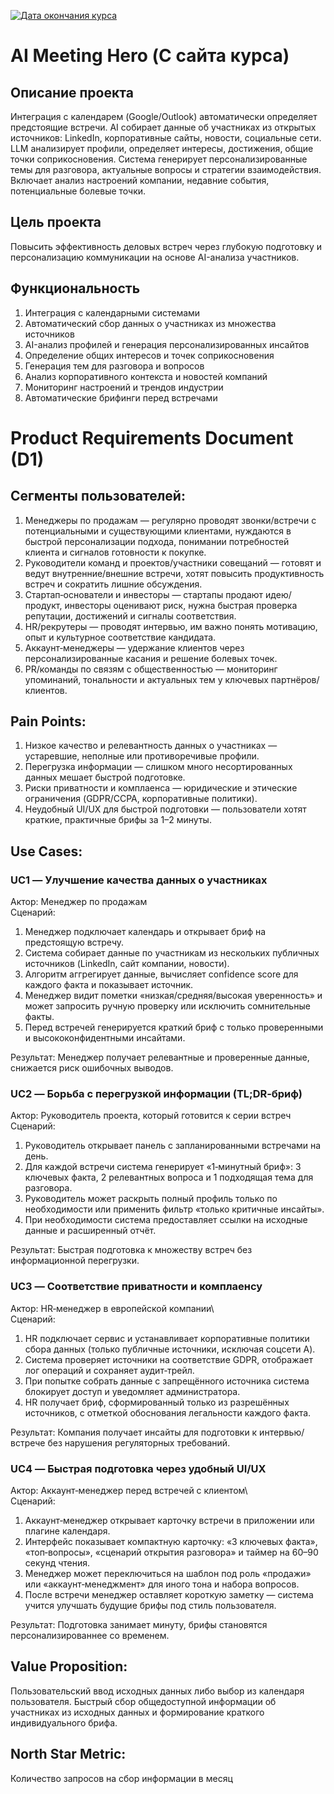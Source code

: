 [![Дата окончания курса](https://classroom.github.com/assets/deadline-readme-button-22041afd0340ce965d47ae6ef1cefeee28c7c493a6346c4f15d667ab976d596c.svg)](https://classroom.github.com/a/P3ZvldYO)
# AI Meeting Hero (С сайта курса)

## Описание проекта

Интеграция с календарем (Google/Outlook) автоматически определяет предстоящие встречи. AI собирает данные об участниках из открытых источников: LinkedIn, корпоративные сайты, новости, социальные сети. LLM анализирует профили, определяет интересы, достижения, общие точки соприкосновения. Система генерирует персонализированные темы для разговора, актуальные вопросы и стратегии взаимодействия. Включает анализ настроений компании, недавние события, потенциальные болевые точки.

## Цель проекта

Повысить эффективность деловых встреч через глубокую подготовку и персонализацию коммуникации на основе AI-анализа участников.

## Функциональность

1. Интеграция с календарными системами
1. Автоматический сбор данных о участниках из множества источников
1. AI-анализ профилей и генерация персонализированных инсайтов
1. Определение общих интересов и точек соприкосновения
1. Генерация тем для разговора и вопросов
1. Анализ корпоративного контекста и новостей компаний
1. Мониторинг настроений и трендов индустрии
1. Автоматические брифинги перед встречами

# Product Requirements Document (D1)

## Сегменты пользователей:

1. Менеджеры по продажам — регулярно проводят звонки/встречи с потенциальными и существующими клиентами, нуждаются в быстрой персонализации подхода, понимании потребностей клиента и сигналов готовности к покупке.
1. Руководители команд и проектов/участники совещаний — готовят и ведут внутренние/внешние встречи, хотят повысить продуктивность встреч и сократить лишние обсуждения.
1. Стартап‑основатели и инвесторы — стартапы продают идею/продукт, инвесторы оценивают риск, нужна быстрая проверка репутации, достижений и сигналы соответствия.
1. HR/рекрутеры — проводят интервью, им важно понять мотивацию, опыт и культурное соответствие кандидата.
1. Аккаунт‑менеджеры — удержание клиентов через персонализированные касания и решение болевых точек.
1. PR/команды по связям с общественностью — мониторинг упоминаний, тональности и актуальных тем у ключевых партнёров/клиентов.

## Pain Points:

1. Низкое качество и релевантность данных о участниках — устаревшие, неполные или противоречивые профили.
2. Перегрузка информации — слишком много несортированных данных мешает быстрой подготовке.
3. Риски приватности и комплаенса — юридические и этические ограничения (GDPR/CCPA, корпоративные политики).
4. Неудобный UI/UX для быстрой подготовки — пользователи хотят краткие, практичные брифы за 1–2 минуты.

## Use Cases:

### UC1 — Улучшение качества данных о участниках  
Актор: Менеджер по продажам\
Сценарий:
1. Менеджер подключает календарь и открывает бриф на предстоящую встречу.  
2. Система собирает данные по участникам из нескольких публичных источников (LinkedIn, сайт компании, новости).  
3. Алгоритм аггрегирует данные, вычисляет confidence score для каждого факта и показывает источник.  
4. Менеджер видит пометки «низкая/средняя/высокая уверенность» и может запросить ручную проверку или исключить сомнительные факты.  
5. Перед встречей генерируется краткий бриф с только проверенными и высококонфидентными инсайтами.

Результат: Менеджер получает релевантные и проверенные данные, снижается риск ошибочных выводов.

### UC2 — Борьба с перегрузкой информации (TL;DR‑бриф)  
Актор: Руководитель проекта, который готовится к серии встреч\
Сценарий:
1. Руководитель открывает панель с запланированными встречами на день.  
2. Для каждой встречи система генерирует «1‑минутный бриф»: 3 ключевых факта, 2 релевантных вопроса и 1 подходящая тема для разговора.  
3. Руководитель может раскрыть полный профиль только по необходимости или применить фильтр «только критичные инсайты».  
4. При необходимости система предоставляет ссылки на исходные данные и расширенный отчёт.

Результат: Быстрая подготовка к множеству встреч без информационной перегрузки.

### UC3 — Соответствие приватности и комплаенсу  
Актор: HR‑менеджер в европейской компании\  
Сценарий:
1. HR подключает сервис и устанавливает корпоративные политики сбора данных (только публичные источники, исключая соцсети A).  
2. Система проверяет источники на соответствие GDPR, отображает лог операций и сохраняет аудит‑трейл.  
3. При попытке собрать данные с запрещённого источника система блокирует доступ и уведомляет администратора.  
4. HR получает бриф, сформированный только из разрешённых источников, с отметкой обоснования легальности каждого факта.

Результат: Компания получает инсайты для подготовки к интервью/встрече без нарушения регуляторных требований.

### UC4 — Быстрая подготовка через удобный UI/UX  
Актор: Аккаунт‑менеджер перед встречей с клиентом\  
Сценарий:
1. Аккаунт‑менеджер открывает карточку встречи в приложении или плагине календаря.  
2. Интерфейс показывает компактную карточку: «3 ключевых факта», «топ‑вопросы», «сценарий открытия разговора» и таймер на 60–90 секунд чтения.  
3. Менеджер может переключиться на шаблон под роль «продажи» или «аккаунт‑менеджмент» для иного тона и набора вопросов.  
4. После встречи менеджер оставляет короткую заметку — система учится улучшать будущие брифы под стиль пользователя.

Результат: Подготовка занимает минуту, брифы становятся персонализированнее со временем.

## Value Proposition:

Пользовательский ввод исходных данных либо выбор из календаря пользователя. Быстрый сбор общедоступной информации об участниках из исходных данных и формирование краткого индивидуального брифа.

## North Star Metric:

Количество запросов на сбор информации в месяц
